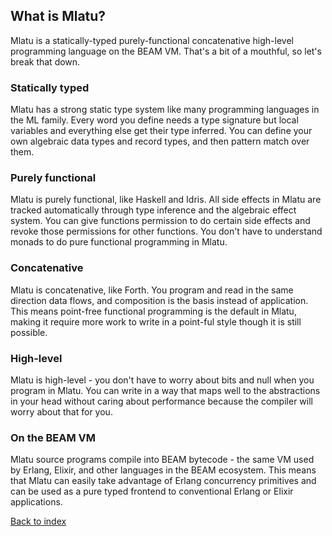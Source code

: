 
## What is Mlatu?

Mlatu is a statically-typed purely-functional concatenative high-level programming language on the BEAM VM. That's a bit of a mouthful, so let's break that down.

### Statically typed

Mlatu has a strong static type system like many programming languages in the ML family. Every word you define needs a type signature but local variables and everything else get their type inferred. You can define your own algebraic data types and record types, and then pattern match over them.

### Purely functional

Mlatu is purely functional, like Haskell and Idris. All side effects in Mlatu are tracked automatically through type inference and the algebraic effect system. You can give functions permission to do certain side effects and revoke those permissions for other functions. You don't have to understand monads to do pure functional programming in Mlatu.

### Concatenative

Mlatu is concatenative, like Forth. You program and read in the same direction data flows, and composition is the basis instead of application. This means point-free functional programming is the default in Mlatu, making it require more work to write in a point-ful style though it is still possible.

### High-level

Mlatu is high-level - you don't have to worry about bits and null when you program in Mlatu. You can write in a way that maps well to the abstractions in your head without caring about performance because the compiler will worry about that for you.


### On the BEAM VM

Mlatu source programs compile into BEAM bytecode - the same VM used by Erlang, Elixir, and other languages in the BEAM ecosystem. This means that Mlatu can easily take advantage of Erlang concurrency primitives and can be used as a pure typed frontend to conventional Erlang or Elixir applications.

[Back to index](/index.md)
